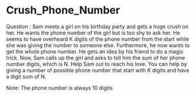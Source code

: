 # Crush_Phone_Number
Question :
Sam meets a girl on his birthday party and gets a huge crush on her. He wants the phone number of the girl but is too shy to ask her.
He seems to have overheard K digits of the phone number from the start while she was giving the number to someone else. Furthermore, he now wants to get the whole phone number. He gets an idea by his friend to do a magic trick. Now, Sam calls up the girl and asks to tell him the sum of her phone number digits, which is N. Help Sam out to reach his love.
You can help by giving a number of possible phone number that start with K digits and have a digit sum of N.

Note: The phone number is always 10 digits.

